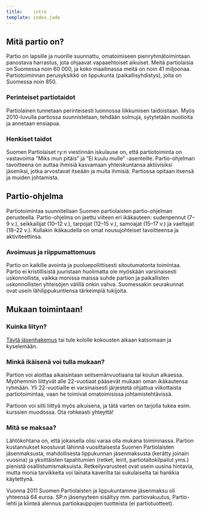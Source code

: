 ```yaml
---
title:    intro
template: index.jade
---
```


## Mitä partio on?

Partio on lapsille ja nuorille suunnattu, omatoimiseen pienryhmätoimintaan panostava harrastus, jota ohjaavat vapaaehtoiset aikuiset. Meitä partiolaisia on Suomessa noin 60 000, ja koko maailmassa meitä on noin 41 miljoonaa. Partiotoiminnan perusyksikkö on lippukunta (paikallisyhdistys), joita on Suomessa noin 850.

### Perinteiset partiotaidot

Partiolainen tunnetaan perinteisesti luonnossa liikkumisen taidoistaan. Myös 2010-luvulla partiossa suunnistetaan, tehdään solmuja, sytytetään nuotioita ja annetaan ensiapua.

### Henkiset taidot

Suomen Partiolaiset ry:n viestinnän iskulause on, että partiotoiminta on vastavoima ”Miks mun pitäis” ja ”Ei kuulu mulle” -asenteille. Partio-ohjelman tavoitteena on auttaa ihmisiä kasvamaan yhteiskuntansa aktiivisiksi jäseniksi, jotka arvostavat itseään ja muita ihmisiä. Partiossa opitaan itsensä ja muiden johtamista.

## Partio-ohjelma

Partiotoimintaa suunnitellaan Suomen partiolaisten partio-ohjelman perusteella. Partio-ohjelma on jaettu viiteen eri ikäkauteen: sudenpennut (7–9 v.), seikkailijat (10–12 v.), tarpojat (12–15 v.), samoajat (15–17 v.) ja vaeltajat (18–22 v.). Kullakin ikäkaudella on omat nousujohteiset tavoitteensa ja aktiviteettinsa.

### Avoimuus ja riippumattomuus

Partio on kaikille avointa ja puoluepoliittisesti sitoutumatonta toimintaa. Partio ei kristillisistä juuristaan huolimatta ole myöskään varsinaisesti uskonnollista, vaikka monissa maissa suhde partion ja paikallisten uskonnollisten yhteisöjen välillä onkin vahva. Suomessakin seurakunnat ovat usein lähilippukuntiensa tärkeimpiä tukijoita.

## Mukaan toimintaan!

### Kuinka liityn?

[Täytä jäsenhakemus](jaseneksi.html) tai tule kololle kokousten aikaan katsomaan ja kyselemään.

### Minkä ikäisenä voi tulla mukaan?

Partion voi aloittaa aikaisintaan seitsemänvuotiaana tai koulun alkaessa. Myöhemmin liittyvät alle 22-vuotiaat pääsevät mukaan oman ikäkautensa ryhmään. Yli 22-vuotiaille ei varsinaisesti järjestetä ohjattua viikottaista partiotoimintaa, vaan he toimivat omatoimisissa johtamistehtävissä.

Partioon voi silti liittyä myös aikuisena, ja tätä varten on tarjolla tukea esim. kurssien muodossa. Ota rohkeasti yhteyttä!

### Mitä se maksaa?

Lähtökohtana on, että jokaisella olisi varaa olla mukana toiminnassa. Partion kustannukset koostuvat lähinnä vuosittaisesta Suomen Partiolaisten jäsenmaksusta, mahdollisesta lippukunnan jäsenmaksusta (kerätty joinain vuosina) ja yksittäisten tapahtumien (retket, leirit, partiotaitokilpailut yms.) pienistä osallistumismaksuista. Retkeilyvarusteet ovat usein uusina hintavia, mutta monia tarvikkeita voi lainata kaverilta tai sukulaiselta tai hankkia käytettynä.

Vuonna 2011 Suomen Partiolaisten ja lippukuntamme jäsenmaksu oli yhteensä 64 euroa. SP:n jäsenyyteen sisältyy mm. partiovakuutus, Partio-lehti ja kiinteä alennus partiokauppojen tuotteista (ei partiotuotteet).
